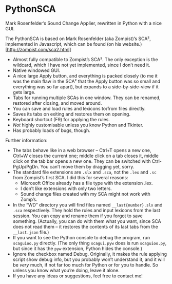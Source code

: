 # PythonSCA
Mark Rosenfelder’s Sound Change Applier, rewritten in Python with a nice GUI.

The PythonSCA is based on Mark Rosenfelder (aka Zompist)’s SCA², implemented in Javascript, which can be found (on his website.)[http://zompist.com/sca2.html]

- Almost fully compatible to Zompist’s SCA². The only exception is the wildcard, which I have not yet implemented, since I don’t need it.
- Native windowed GUI.
- A nice large Apply button, and everything is packed closely (to me it was the main flaw in the SCA² that the Apply button was so small and everything was so far apart), but expands to a side-by-side-view if it gets large.
- Tabs for running multiple SCAs in one window. They can be renamed, restored after closing, and moved around.
- You can save and load rules and lexicons to/from files directly.
- Saves its tabs on exiting and restores them on opening.
- Keyboard shortcut (F9) for applying the rules.
- *Not* highly customisable unless you know Python and Tkinter.
- Has probably loads of bugs, though.

Further information:
- The tabs behave like in a web browser – Ctrl+T opens a new one, Ctrl+W closes the current one; middle click on a tab closes it, middle click on the tab bar opens a new one. They can be switched with Ctrl-PgUp/PgDn. You can’t move them by dragging yet, sorry.
- The standard file extensions are `.slx` and `.sca`, not the `.lex` and `.sc` from Zompist’s first SCA. I did this for several reasons:
  - Microsoft Office already has a file type with the extension .lex.
  - I don’t like extensions with only two letters.
  - Sound change files created with my SCA might not work with Zomp’s.
- In the “WD” directory you will find files named `__last{number}.slx` and `.sca` respectively. They hold the rules and input lexicons from the last session. You can copy and rename them if you forgot to save something. (Actually, you can do with them what you want, since SCA does not read them – it restores the contents of its last tabs from the `__last.json` file.)
- If you want to see the Python console to debug the program, run `scaguioo.py` directly. (The only thing `scagui.pyw` does is run `scaguioo.py`, but since it has the `pyw` extension, Python hides the console.)
- Ignore the checkbox named Debug. Originally, it makes the rule applying script show debug info, but you probably won’t understand it, and it will be *very* much, if not far too much for Python or for you to handle. So unless you know what you’re doing, leave it alone.
- If you have any ideas or suggestions, feel free to contact me!
